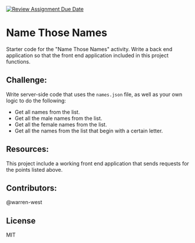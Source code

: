 [![Review Assignment Due Date](https://classroom.github.com/assets/deadline-readme-button-22041afd0340ce965d47ae6ef1cefeee28c7c493a6346c4f15d667ab976d596c.svg)](https://classroom.github.com/a/Z9w8gj9b)
# Name Those Names
Starter code for the "Name Those Names" activity.
Write a back end application so that the front end application included in this project functions.

## Challenge:
Write server-side code that uses the `names.json` file, as well as your own logic to do the following:
- Get all names from the list.
- Get all the male names from the list.
- Get all the female names from the list.
- Get all the names from the list that begin with a certain letter.

## Resources:
This project include a working front end application that sends requests for the points listed above.

## Contributors:
@warren-west

## License
MIT